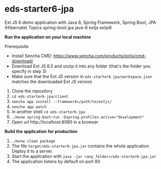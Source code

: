 # eds-starter6-jpa
Ext JS 6 demo application with Java 8, Spring Framework, Spring Boot, JPA (Hibernate)  Topics spring-boot jpa java-8 extjs extjs6

**Run the application on your local machine**

Prerequisite
* Install Sencha CMD: https://www.sencha.com/products/extjs/cmd-download/
* Download Ext JS 6.5 and unzip it into any folder (that's the folder you specify in step 3)
* Make sure that the Ext JS version in ```eds-starter6-jpa/workspace.json``` matches the downloaded Ext JS version

1. Clone the repository
2. ```cd eds-starter6-jpa/client```
3. ```sencha app install --framework=/path/to/extjs/```
4. ```sencha app watch```
5. In another shell ```cd eds-starter6-jpa```
6. ```./mvnw spring-boot:run -Dspring.profiles.active="development"```
7. Open url http://localhost:8080 in a browser


**Build the application for production**
1. ```./mvnw clean package```
2. The file ```target/eds-starter6-jpa.jar``` contains the whole application. Deploy it to a server.
3. Start the application with ```java -jar <any_folder>/eds-starter6-jpa.jar```
4. The application listens by default on port 80

